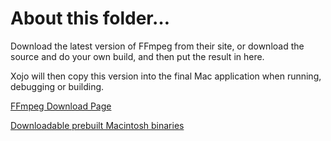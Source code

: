 # About this folder…
Download the latest version of FFmpeg from their site, or download the source and do your own build, and then put the result in here.

Xojo will then copy this version into the final Mac application when running, debugging or building.

[FFmpeg Download Page](https://ffmpeg.org/download.html)

[Downloadable prebuilt Macintosh binaries](https://evermeet.cx/ffmpeg/)
